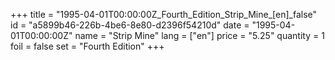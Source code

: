 +++
title = "1995-04-01T00:00:00Z_Fourth_Edition_Strip_Mine_[en]_false"
id = "a5899b46-226b-4be6-8e80-d2396f54210d"
date = "1995-04-01T00:00:00Z"
name = "Strip Mine"
lang = ["en"]
price = "5.25"
quantity = 1
foil = false
set = "Fourth Edition"
+++
